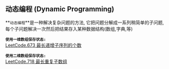 ## 动态编程 (Dynamic Programming)

**`动态编程`**是一种解决复杂问题的方法, 它把问题分解成一系列稍简单的子问题, 每个子问题解决一次然后把结果存入某种数据结构(数组,字典,等)


**`使用一维数组保存状态:`**<br>
[LeetCode.673 最长递增子序列的个数](tech/leetcode/673/673.html)

**`使用二维数组保存状态:`**<br>
[LeetCode.718 最长重复子数组](tech/leetcode/718/718.html)
